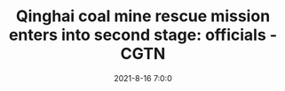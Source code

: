 ---
"title": "Qinghai coal mine rescue mission enters into second stage: officials - CGTN"
"date": "2021-8-16 7:0:0"
"feed_name": "GOOGLENEWSMINING"
"feed_website": "https://news.google.com/search?q=mining%2Bincident&hl=en-US&gl=US&ceid=US:en"
"feed_rss": "https://news.google.com/rss/search?q=mining%2Bincident&hl=en-US&gl=US&ceid=US:en"
"link": "https://news.cgtn.com/news/2021-08-16/Qinghai-coal-mine-rescue-mission-enters-into-second-stage-officials-12M67wC74cw/index.html"
"file": "_posts/2021-1-1-a92313c21ba7616fd655da02ed67d46341425021.md"
"accident": "0"
"drilling": "0"
---